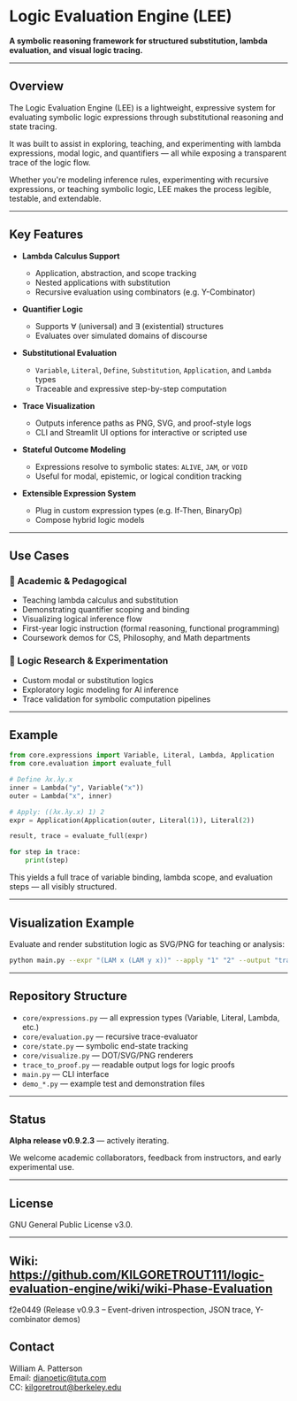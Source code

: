 # Logic Evaluation Engine (LEE)

**A symbolic reasoning framework for structured substitution, lambda evaluation, and visual logic tracing.**

---

## Overview

The Logic Evaluation Engine (LEE) is a lightweight, expressive system for evaluating symbolic logic expressions through substitutional reasoning and state tracing.

It was built to assist in exploring, teaching, and experimenting with lambda expressions, modal logic, and quantifiers — all while exposing a transparent trace of the logic flow.

Whether you're modeling inference rules, experimenting with recursive expressions, or teaching symbolic logic, LEE makes the process legible, testable, and extendable.

---

## Key Features

- **Lambda Calculus Support**
  - Application, abstraction, and scope tracking
  - Nested applications with substitution
  - Recursive evaluation using combinators (e.g. Y-Combinator)

- **Quantifier Logic**
  - Supports ∀ (universal) and ∃ (existential) structures
  - Evaluates over simulated domains of discourse

- **Substitutional Evaluation**
  - `Variable`, `Literal`, `Define`, `Substitution`, `Application`, and `Lambda` types
  - Traceable and expressive step-by-step computation

- **Trace Visualization**
  - Outputs inference paths as PNG, SVG, and proof-style logs
  - CLI and Streamlit UI options for interactive or scripted use

- **Stateful Outcome Modeling**
  - Expressions resolve to symbolic states: `ALIVE`, `JAM`, or `VOID`
  - Useful for modal, epistemic, or logical condition tracking

- **Extensible Expression System**
  - Plug in custom expression types (e.g. If-Then, BinaryOp)
  - Compose hybrid logic models

---

## Use Cases

### 🧠 Academic & Pedagogical

- Teaching lambda calculus and substitution
- Demonstrating quantifier scoping and binding
- Visualizing logical inference flow
- First-year logic instruction (formal reasoning, functional programming)
- Coursework demos for CS, Philosophy, and Math departments

### 🧪 Logic Research & Experimentation

- Custom modal or substitution logics
- Exploratory logic modeling for AI inference
- Trace validation for symbolic computation pipelines

---

## Example

```python
from core.expressions import Variable, Literal, Lambda, Application
from core.evaluation import evaluate_full

# Define λx.λy.x
inner = Lambda("y", Variable("x"))
outer = Lambda("x", inner)

# Apply: ((λx.λy.x) 1) 2
expr = Application(Application(outer, Literal(1)), Literal(2))

result, trace = evaluate_full(expr)

for step in trace:
    print(step)
```

This yields a full trace of variable binding, lambda scope, and evaluation steps — all visibly structured.

---

## Visualization Example

Evaluate and render substitution logic as SVG/PNG for teaching or analysis:

```bash
python main.py --expr "(LAM x (LAM y x))" --apply "1" "2" --output "trace.svg"
```

---

## Repository Structure

- `core/expressions.py` — all expression types (Variable, Literal, Lambda, etc.)
- `core/evaluation.py` — recursive trace-evaluator
- `core/state.py` — symbolic end-state tracking
- `core/visualize.py` — DOT/SVG/PNG renderers
- `trace_to_proof.py` — readable output logs for logic proofs
- `main.py` — CLI interface
- `demo_*.py` — example test and demonstration files

---

## Status

**Alpha release v0.9.2.3** — actively iterating.

We welcome academic collaborators, feedback from instructors, and early experimental use.

---

## License

GNU General Public License v3.0.

---

Wiki: https://github.com/KILGORETROUT111/logic-evaluation-engine/wiki/wiki-Phase-Evaluation
---
f2e0449 (Release v0.9.3 – Event-driven introspection, JSON trace, Y-combinator demos)

## Contact

William A. Patterson  
Email: [dianoetic@tuta.com](mailto:dianoetic@tuta.com)  
CC: [kilgoretrout@berkeley.edu](mailto:kilgoretrout@berkeley.edu)
